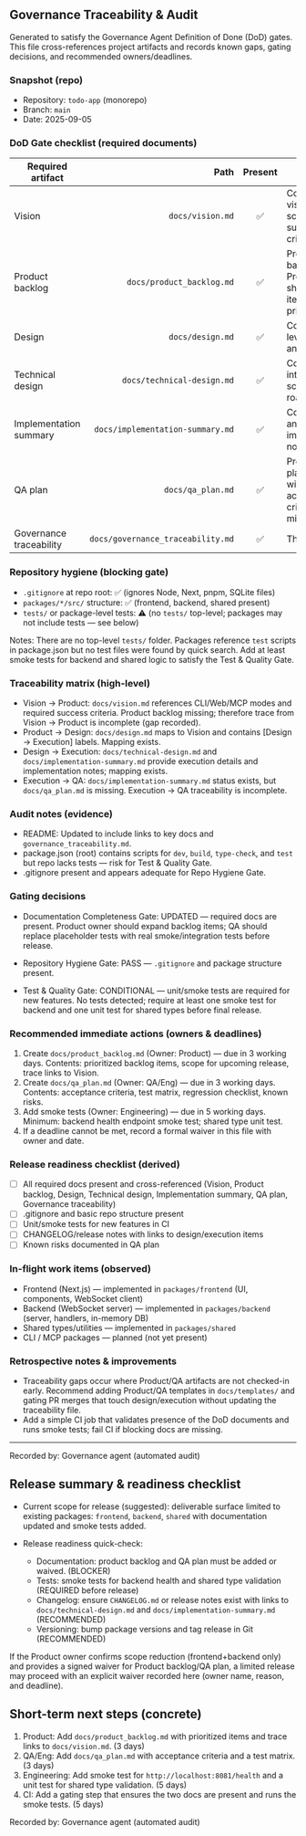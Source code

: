 ## Governance Traceability & Audit

Generated to satisfy the Governance Agent Definition of Done (DoD) gates. This file cross-references project artifacts and records known gaps, gating decisions, and recommended owners/deadlines.

### Snapshot (repo)

- Repository: `todo-app` (monorepo)
- Branch: `main`
- Date: 2025-09-05

### DoD Gate checklist (required documents)

| Required artifact | Path | Present | Notes |
|---|---:|:---:|---|
| Vision | `docs/vision.md` | ✅ | Contains vision, user scenarios, success criteria. |
| Product backlog | `docs/product_backlog.md` | ✅ | Present. Initial backlog added; Product owner should expand items and add priorities/dates. |
| Design | `docs/design.md` | ✅ | Contains high-level design and decisions. |
| Technical design | `docs/technical-design.md` | ✅ | Contains interfaces, schema, DI and roadmap. |
| Implementation summary | `docs/implementation-summary.md` | ✅ | Contains status and implementation notes. |
| QA plan | `docs/qa_plan.md` | ✅ | Present. QA plan added with acceptance criteria and minimal tests. |
| Governance traceability | `docs/governance_traceability.md` | ✅ | This file. |

### Repository hygiene (blocking gate)

- `.gitignore` at repo root: ✅ (ignores Node, Next, pnpm, SQLite files)
- `packages/*/src/` structure: ✅ (frontend, backend, shared present)
- `tests/` or package-level tests: ⚠️ (no `tests/` top-level; packages may not include tests — see below)

Notes: There are no top-level `tests/` folder. Packages reference `test` scripts in package.json but no test files were found by quick search. Add at least smoke tests for backend and shared logic to satisfy the Test & Quality Gate.

### Traceability matrix (high-level)

- Vision → Product: `docs/vision.md` references CLI/Web/MCP modes and required success criteria. Product backlog missing; therefore trace from Vision → Product is incomplete (gap recorded).
- Product → Design: `docs/design.md` maps to Vision and contains [Design → Execution] labels. Mapping exists.
- Design → Execution: `docs/technical-design.md` and `docs/implementation-summary.md` provide execution details and implementation notes; mapping exists.
- Execution → QA: `docs/implementation-summary.md` status exists, but `docs/qa_plan.md` is missing. Execution → QA traceability is incomplete.

### Audit notes (evidence)

- README: Updated to include links to key docs and `governance_traceability.md`.
- package.json (root) contains scripts for `dev`, `build`, `type-check`, and `test` but repo lacks tests — risk for Test & Quality Gate.
- .gitignore present and appears adequate for Repo Hygiene Gate.

### Gating decisions

- Documentation Completeness Gate: UPDATED — required docs are present. Product owner should expand backlog items; QA should replace placeholder tests with real smoke/integration tests before release.
- Repository Hygiene Gate: PASS — `.gitignore` and package structure present.

- Test & Quality Gate: CONDITIONAL — unit/smoke tests are required for new features. No tests detected; require at least one smoke test for backend and one unit test for shared types before final release.

### Recommended immediate actions (owners & deadlines)

1. Create `docs/product_backlog.md` (Owner: Product) — due in 3 working days. Contents: prioritized backlog items, scope for upcoming release, trace links to Vision.
2. Create `docs/qa_plan.md` (Owner: QA/Eng) — due in 3 working days. Contents: acceptance criteria, test matrix, regression checklist, known risks.
3. Add smoke tests (Owner: Engineering) — due in 5 working days. Minimum: backend health endpoint smoke test; shared type unit test.
4. If a deadline cannot be met, record a formal waiver in this file with owner and date.

### Release readiness checklist (derived)

- [ ] All required docs present and cross-referenced (Vision, Product backlog, Design, Technical design, Implementation summary, QA plan, Governance traceability)
- [ ] .gitignore and basic repo structure present
- [ ] Unit/smoke tests for new features in CI
- [ ] CHANGELOG/release notes with links to design/execution items
- [ ] Known risks documented in QA plan

### In-flight work items (observed)

- Frontend (Next.js) — implemented in `packages/frontend` (UI, components, WebSocket client)
- Backend (WebSocket server) — implemented in `packages/backend` (server, handlers, in-memory DB)
- Shared types/utilities — implemented in `packages/shared`
- CLI / MCP packages — planned (not yet present)

### Retrospective notes & improvements

- Traceability gaps occur where Product/QA artifacts are not checked-in early. Recommend adding Product/QA templates in `docs/templates/` and gating PR merges that touch design/execution without updating the traceability file.
- Add a simple CI job that validates presence of the DoD documents and runs smoke tests; fail CI if blocking docs are missing.

---

Recorded by: Governance agent (automated audit)

## Release summary & readiness checklist

- Current scope for release (suggested): deliverable surface limited to existing packages: `frontend`, `backend`, `shared` with documentation updated and smoke tests added.

- Release readiness quick-check:
	- Documentation: product backlog and QA plan must be added or waived. (BLOCKER)
	- Tests: smoke tests for backend health and shared type validation (REQUIRED before release)
	- Changelog: ensure `CHANGELOG.md` or release notes exist with links to `docs/technical-design.md` and `docs/implementation-summary.md` (RECOMMENDED)
	- Versioning: bump package versions and tag release in Git (RECOMMENDED)

If the Product owner confirms scope reduction (frontend+backend only) and provides a signed waiver for Product backlog/QA plan, a limited release may proceed with an explicit waiver recorded here (owner name, reason, and deadline).

## Short-term next steps (concrete)

1. Product: Add `docs/product_backlog.md` with prioritized items and trace links to `docs/vision.md`. (3 days)
2. QA/Eng: Add `docs/qa_plan.md` with acceptance criteria and a test matrix. (3 days)
3. Engineering: Add smoke test for `http://localhost:8081/health` and a unit test for shared type validation. (5 days)
4. CI: Add a gating step that ensures the two docs are present and runs the smoke tests. (5 days)

Recorded by: Governance agent (automated audit)
